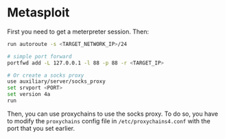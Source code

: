 # Metasploit

First you need to get a meterpreter session. Then:

```bash
run autoroute -s <TARGET_NETWORK_IP>/24

# simple port forward
portfwd add -L 127.0.0.1 -l 88 -p 88 -r <TARGET_IP>

# Or create a socks proxy
use auxiliary/server/socks_proxy
set srvport <PORT>
set version 4a
run
```

Then, you can use proxychains to use the socks proxy. To do so, you have to modify the  `proxychains` config file in `/etc/proxychains4.conf` with the port that you set earlier.
